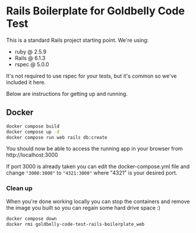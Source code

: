 # Rails Boilerplate for Goldbelly Code Test

This is a standard Rails project starting point. We're using:

- ruby @ 2.5.9
- Rails @ 6.1.3
- rspec @ 5.0.0

It's not required to use rspec for your tests, but it's common so we've included it here.

Below are instructions for getting up and running.

## Docker

```bash
docker compose build
docker compose up -d
docker compose run web rails db:create
```

You should now be able to access the running app in your browser from http://localhost:3000

If port 3000 is already taken you can edit the docker-compose.yml file and change `"3000:3000"` to `"4321:3000"` where "4321" is your desired port.

### Clean up

When you're done working locally you can stop the containers and remove the image you built so you can regain some hard drive space :)

```bash
docker compose down
docker rmi goldbelly-code-test-rails-boilerplate_web
```

